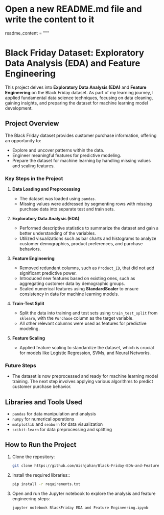 
# Open a new README.md file and write the content to it
readme_content = """
# Black Friday Dataset: Exploratory Data Analysis (EDA) and Feature Engineering

This project delves into **Exploratory Data Analysis (EDA)** and **Feature Engineering** on the Black Friday dataset. As part of my learning journey, I applied fundamental data science techniques, focusing on data cleaning, gaining insights, and preparing the dataset for machine learning model development.

## Project Overview

The Black Friday dataset provides customer purchase information, offering an opportunity to:
- Explore and uncover patterns within the data.
- Engineer meaningful features for predictive modeling.
- Prepare the dataset for machine learning by handling missing values and scaling features.

### Key Steps in the Project

1. **Data Loading and Preprocessing**
   - The dataset was loaded using `pandas`.
   - Missing values were addressed by segmenting rows with missing purchase data into separate test and train sets.
   
2. **Exploratory Data Analysis (EDA)**
   - Performed descriptive statistics to summarize the dataset and gain a better understanding of the variables.
   - Utilized visualizations such as bar charts and histograms to analyze customer demographics, product preferences, and purchase behaviors.
   
3. **Feature Engineering**
   - Removed redundant columns, such as `Product_ID`, that did not add significant predictive power.
   - Introduced new features based on existing ones, such as aggregating customer data by demographic groups.
   - Scaled numerical features using **StandardScaler** to ensure consistency in data for machine learning models.

4. **Train-Test Split**
   - Split the data into training and test sets using `train_test_split` from `sklearn`, with the `Purchase` column as the target variable.
   - All other relevant columns were used as features for predictive modeling.

5. **Feature Scaling**
   - Applied feature scaling to standardize the dataset, which is crucial for models like Logistic Regression, SVMs, and Neural Networks.

### Future Steps
- The dataset is now preprocessed and ready for machine learning model training. The next step involves applying various algorithms to predict customer purchase behavior.

## Libraries and Tools Used

- `pandas` for data manipulation and analysis
- `numpy` for numerical operations
- `matplotlib` and `seaborn` for data visualization
- `scikit-learn` for data preprocessing and splitting

## How to Run the Project

1. Clone the repository:
   ```bash
   git clone https://github.com/Aishjahan/Black-Friday-EDA-and-Feature-Engineering.git

2. Install the required libraries::
   ```bash
   pip install -r requirements.txt
   
3. Open and run the Jupyter notebook to explore the analysis and feature engineering steps:
   ```bash
   jupyter notebook BlackFriday EDA and Feature Engineering.ipynb

